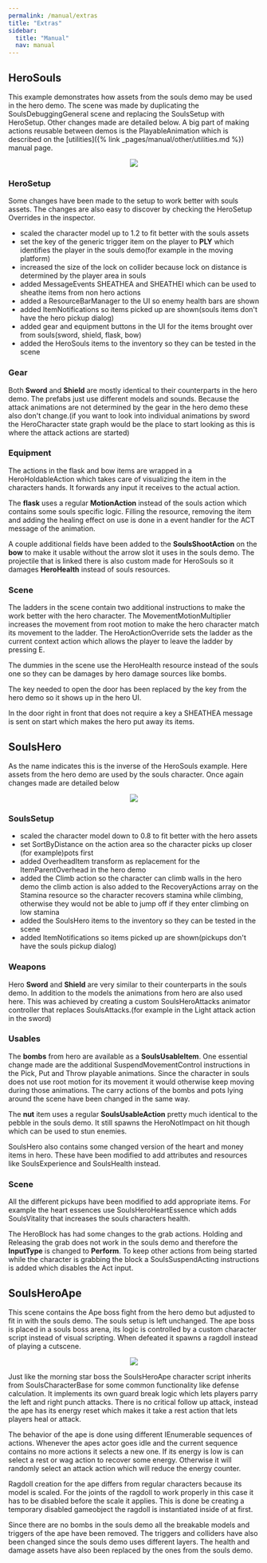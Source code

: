 ```yaml
---
permalink: /manual/extras
title: "Extras"
sidebar:
  title: "Manual"
  nav: manual
---
```


## HeroSouls

This example demonstrates how assets from the souls demo may be used in the hero demo. The scene was made by duplicating the SoulsDebuggingGeneral scene and replacing the SoulsSetup with HeroSetup. Other changes made are detailed below. A big part of making actions reusable between demos is the PlayableAnimation which is described on the [utilities]({% link _pages/manual/other/utilities.md %}) manual page.

<p align="center">
  <img src="/assets/images/other/heroSouls.png" />
</p>

### HeroSetup

Some changes have been made to the setup to work better with souls assets. The changes are also easy to discover by checking the HeroSetup Overrides in the inspector.

- scaled the character model up to 1.2 to fit better with the souls assets
- set the key of the generic trigger item on the player to __PLY__ which identifies the player in the souls demo(for example in the moving platform)
- increased the size of the lock on collider because lock on distance is determined by the player area in souls
- added MessageEvents SHEATHEA and SHEATHEI which can be used to sheathe items from non hero actions
- added a ResourceBarManager to the UI so enemy health bars are shown
- added ItemNotifications so items picked up are shown(souls items don't have the hero pickup dialog)
- added gear and equipment buttons in the UI for the items brought over from souls(sword, shield, flask, bow)
- added the HeroSouls items to the inventory so they can be tested in the scene

### Gear

Both __Sword__ and __Shield__ are mostly identical to their counterparts in the hero demo. The prefabs just use different models and sounds. Because the attack animations are not determined by the gear in the hero demo these also don't change.(if you want to look into individual animations by sword the HeroCharacter state graph would be the place to start looking as this is where the attack actions are started)

### Equipment

The actions in the flask and bow items are wrapped in a HeroHoldableAction which takes care of visualizing the item in the characters hands. It forwards any input it receives to the actual action. 

The __flask__ uses a regular __MotionAction__ instead of the souls action which contains some souls specific logic. Filling the resource, removing the item and adding the healing effect on use is done in a event handler for the ACT message of the animation.

A couple additional fields have been added to the __SoulsShootAction__ on the __bow__ to make it usable without the arrow slot it uses in the souls demo. The projectile that is linked there is also custom made for HeroSouls so it damages __HeroHealth__ instead of souls resources. 

### Scene

The ladders in the scene contain two additional instructions to make the work better with the hero character. The MovementMotionMultiplier increases the movement from root motion to make the hero character match its movement to the ladder. The HeroActionOverride sets the ladder as the current context action which allows the player to leave the ladder by pressing E.

The dummies in the scene use the HeroHealth resource instead of the souls one so they can be damages by hero damage sources like bombs.

The key needed to open the door has been replaced by the key from the hero demo so it shows up in the hero UI.

In the door right in front that does not require a key a SHEATHEA message is sent on start which makes the hero put away its items.

## SoulsHero

As the name indicates this is the inverse of the HeroSouls example. Here assets from the hero demo are used by the souls character. Once again changes made are detailed below

<p align="center">
  <img src="/assets/images/other/soulsHero.png" />
</p>

### SoulsSetup

- scaled the character model down to 0.8 to fit better with the hero assets
- set SortByDistance on the action area so the character picks up closer (for example)pots first
- added OverheadItem transform as replacement for the ItemParentOverhead in the hero demo
- added the Climb action so the character can climb walls in the hero demo
the climb action is also added to the RecoveryActions array on the Stamina resource so the character recovers stamina while climbing, otherwise they would not be able to jump off if they enter climbing on low stamina
- added the SoulsHero items to the inventory so they can be tested in the scene
- added ItemNotifications so items picked up are shown(pickups don't have the souls pickup dialog)

### Weapons

Hero __Sword__ and __Shield__ are very similar to their counterparts in the souls demo. In addition to the models the animations from hero are also used here. This was achieved by creating a custom SoulsHeroAttacks animator controller that replaces SoulsAttacks.(for example in the Light attack action in the sword)

### Usables

The __bombs__ from hero are available as a __SoulsUsableItem__. One essential change made are the additional SuspendMovementControl instructions in the Pick, Put and Throw playable animations. Since the character in souls does not use root motion for its movement it would otherwise keep moving during those animations. The carry actions of the bombs and pots lying around the scene have been changed in the same way.

The __nut__ item uses a regular __SoulsUsableAction__ pretty much identical to the pebble in the souls demo. It still spawns the HeroNotImpact on hit though which can be used to stun enemies.

SoulsHero also contains some changed version of the heart and money items in hero. These have been modified to add attributes and resources like SoulsExperience and SoulsHealth instead.

### Scene

All the different pickups have been modified to add appropriate items. For example the heart essences use SoulsHeroHeartEssence which adds SoulsVitality that increases the souls characters health.

The HeroBlock has had some changes to the grab actions. Holding and Releasing the grab does not work in the souls demo and therefore the __InputType__ is changed to __Perform__. To keep other actions from being started while the character is grabbing the block a SoulsSuspendActing instructions is added which disables the Act input. 

## SoulsHeroApe

This scene contains the Ape boss fight from the hero demo but adjusted to fit in with the souls demo. The souls setup is left unchanged. The ape boss is placed in a souls boss arena, its logic is controlled by a custom character script instead of visual scripting. When defeated it spawns a ragdoll instead of playing a cutscene.

<p align="center">
  <img src="/assets/images/other/soulsHeroApe.png" />
</p>

Just like the morning star boss the SoulsHeroApe character script inherits from SoulsCharacterBase for some common functionality like defense calculation. It implements its own guard break logic which lets players parry the left and right punch attacks. There is no critical follow up attack, instead the ape has its energy reset which makes it take a rest action that lets players heal or attack.

The behavior of the ape is done using different IEnumerable sequences of actions. Whenever the apes actor goes idle and the current sequence contains no more actions it selects a new one. If its energy is low is can select a rest or wag action to recover some energy. Otherwise it will randomly select an attack action which will reduce the energy counter.

Ragdoll creation for the ape differs from regular characters because its model is scaled. For the joints of the ragdoll to work properly in this case it has to be disabled before the scale it applies. This is done be creating a temporary disabled gameobject the ragdoll is instantiated inside of at first.

Since there are no bombs in the souls demo all the breakable models and triggers of the ape have been removed. The triggers and colliders have also been changed since the souls demo uses different layers. The health and damage assets have also been replaced by the ones from the souls demo. 